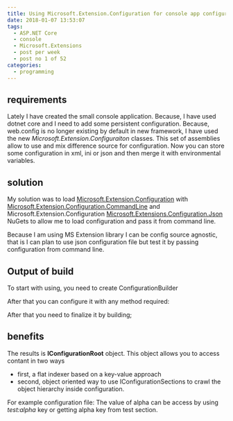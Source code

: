 ```yaml
---
title: Using Microsoft.Extension.Configuration for console app configuration
date: 2018-01-07 13:53:07
tags:
  - ASP.NET Core
  - console
  - Microsoft.Extensions
  - post per week 
  - post no 1 of 52
categories:
  - programming
---
```

## requirements 
Lately I have created the small console application. Because, I have used dotnet core and I need to add some persistent configuration. Because, web.config is no longer existing by default in new framework, I have used the new *Microsoft.Extension.Configuraiton* classes. This set of assemblies allow to use and mix difference source for configuration. Now you can store some configuration in xml, ini or json and then merge it with environmental variables.

## solution
My solution was to load [Microsoft.Extension.Configuration](https://www.nuget.org/packages/Microsoft.Extensions.Configuration/) with [Microsoft.Extension.Configuration.CommandLine](https://www.nuget.org/packages/Microsoft.Extensions.Configuration.Json/) and Microsoft.Extension.Configuration [Microsoft.Extensions.Configuration.Json]( https://www.nuget.org/packages/Microsoft.Extensions.Configuration.Json/) NuGets to allow me to load configuration and pass it from command line.

Because I am using MS Extension library I can be config source agnostic, that is I can plan to use json configuration file but test it by passing configuration from command line.

## Output of build
To start with using, you need to create ConfigurationBuilder
<script src="https://gist.github.com/Assassyn/0b7e552cc0b4dbc878bb23da57a9ad91.js"></script>
After that you can configure it with any method required:
<script src="https://gist.github.com/Assassyn/b03ba6e548c50973fa89214c6f4422cd.js"></script>
After that you need to finalize it by building;
<script src="https://gist.github.com/Assassyn/f843ca426965192799a2eff4cf957811.js"></script>

## benefits
The results is **IConfigurationRoot** object. This object allows you to access contant in two ways 
* first, a flat indexer based on a key-value approach
* second, object oriented way to use IConfigurationSections to crawl the object hierarchy inside configuration. 

For example configuration file: <script src="https://gist.github.com/Assassyn/1fcb379f3b683c96bd1a95484c409328.js"></script>
The value of alpha can be access by using *test:alpha* key or getting alpha key from test section.